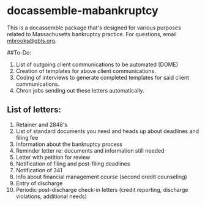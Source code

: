 # docassemble-mabankruptcy

This is a docassemble package that's designed for various purposes related to Massachusetts bankruptcy practice. For questions, email mbrooks@gbls.org.

##To-Do:
1. List of outgoing client communications to be automated (DOME)
2. Creation of templates for above client communications.
3. Coding of interviews to generate completed templates for said client communications.
4. Chron jobs sending out these letters automatically.

## List of letters:
1. Retainer and 2848's
2. List of standard documents you need and heads up about deadlines and filing fee
3. Information about the bankruptcy process
4. Reminder letter re: documents and information still needed
5. Letter with petition for review
6. Notification of filing and post-filing deadlines
7. Notification of 341
8. Info about financial management course (second credit counseling)
9. Entry of discharge
10. Periodic post-discharge check-in letters (credit reporting, discharge violations, additional needs)

